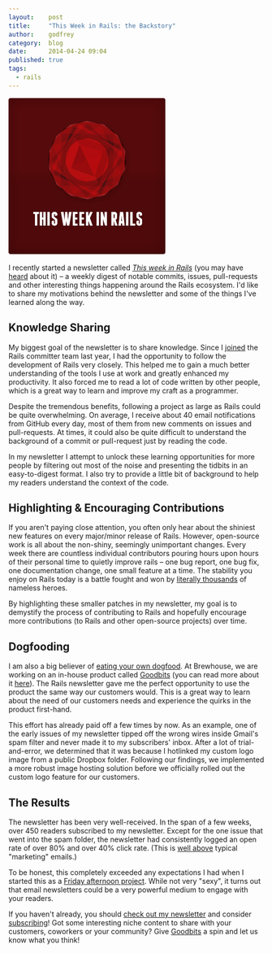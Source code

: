 ```yaml
---
layout:    post
title:     "This Week in Rails: the Backstory"
author:    godfrey
category:  blog
date:      2014-04-24 09:04
published: true
tags:
  - rails
---
```


<p>
  <a href="http://brewhouse.io{{ page.url }}">
  <img class="img-right" alt="This Week in Rails Logo" src="/images/2014-04-24-this-week-in-rails-backstory.jpg"></a>
</p>

I recently started a newsletter called [*This week in Rails*](http://rails-weekly.goodbits.io)
(you may have [heard](http://ruby5.envylabs.com/episodes/495-episode-458-april-22nd-2014#story-3)
about it) – a weekly digest of notable commits, issues, pull-requests and other
interesting things happening around the Rails ecosystem. I'd like to share my
motivations behind the newsletter and some of the things I've learned along the way.

## Knowledge Sharing

My biggest goal of the newsletter is to share knowledge. Since I [joined](https://twitter.com/bitsweat/status/413014212303024128)
the Rails committer team last year, I had the opportunity to follow the
development of Rails very closely. This helped me to gain a much better
understanding of the tools I use at work and greatly enhanced my productivity.
It also forced me to read a lot of code written by other people, which is a
great way to learn and improve my craft as a programmer.

Despite the tremendous benefits, following a project as large as Rails could be
quite overwhelming. On average, I receive about 40 email notifications from
GitHub every day, most of them from new comments on issues and pull-requests.
At times, it could also be quite difficult to understand the background of a
commit or pull-request just by reading the code.

In my newsletter I attempt to unlock these learning opportunities for more
people by filtering out most of the noise and presenting the tidbits in an
easy-to-digest format. I also try to provide a little bit of background to help
my readers understand the context of the code.

## Highlighting & Encouraging Contributions

If you aren't paying close attention, you often only hear about the shiniest new
features on every major/minor release of Rails. However, open-source work is all
about the non-shiny, seemingly unimportant changes. Every week there are
countless individual contributors pouring hours upon hours of their personal
time to quietly improve rails – one bug report, one bug fix, one
documentation change, one small feature at a time. The stability you enjoy on
Rails today is a battle fought and won by [literally thousands](http://contributors.rubyonrails.org/)
of nameless heroes.

By highlighting these smaller patches in my newsletter, my goal is to demystify
the process of contributing to Rails and hopefully encourage more contributions
(to Rails and other open-source projects) over time.

## Dogfooding

I am also a big believer of [eating your own dogfood](http://en.wikipedia.org/wiki/Eating_your_own_dog_food).
At Brewhouse, we are working on an in-house product called [Goodbits](https://goodbits.io/?utm_source=brewhouse-blog-backstory)
(you can read more about it [here](http://blog.goodbits.io/2014/04/15/we-built-goodbits/)).
The Rails newsletter gave me the perfect opportunity to use the product the same
way our customers would. This is a great way to learn about the need of our
customers needs and experience the quirks in the product first-hand.

This effort has already paid off a few times by now. As an example, one of the
early issues of my newsletter tipped off the wrong wires inside Gmail's spam
filter and never made it to my subscribers' inbox. After a lot of
trial-and-error, we determined that it was because I hotlinked my custom logo
image from a public Dropbox folder. Following our findings, we implemented a
more robust image hosting solution before we officially rolled out the custom
logo feature for our customers.

## The Results

The newsletter has been very well-received. In the span of a few weeks, over 450
readers subscribed to my newsletter. Except for the one issue that went into the
spam folder, the newsletter had consistently logged an open rate of over 80% and
over 40% click rate. (This is [well above](http://mailchimp.com/resources/research/email-marketing-benchmarks/)
typical "marketing" emails.)

To be honest, this completely exceeded any expectations I had when I started
this as a [Friday afternoon project](http://brewhouse.io/2014/04/04/welcome-to-brewhouse.html#staying-creative).
While not very "sexy", it turns out that email newsletters could be a very
powerful medium to engage with your readers.

If you haven't already, you should [check out my newsletter](http://rails-weekly.goodbits.io/archive)
and consider [subscribing](http://rails-weekly.goodbits.io)! Got some
interesting niche content to share with your customers, coworkers or your
community? Give [Goodbits](https://goodbits.io/?utm_source=brewhouse-blog-backstory)
a spin and let us know what you think!

